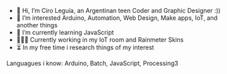 - 👋 Hi, I’m Ciro Leguía, an Argentinan teen Coder and Graphic Designer :))
- 👀 I’m interested Arduino, Automation, Web Design, Make apps, IoT, and another things
- 🌱 I’m currently learning JavaScript
- 👨🏻‍💻 Currently working in my IoT room and Rainmeter Skins
- ⏳ In my free time i research things of my interest

Languagues i know:
Arduino, Batch, JavaScript, Processing3
